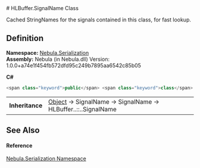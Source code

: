 ﻿<document xml:space="preserve">
<file name="T_Nebula_Serialization_HLBuffer_SignalName" /># HLBuffer.SignalName Class<span id="PageHeader"> </span>


Cached StringNames for the signals contained in this class, for fast lookup.

<SectionTitle xml:space="preserve">

## Definition
</SectionTitle>**Namespace:** <a href="N_Nebula_Serialization">Nebula.Serialization</a>  
**Assembly:** Nebula (in Nebula.dll) Version: 1.0.0+a74e1f454fb572dfd95c249b7895aa6542c85b05

**C#**
``` C#
<span class="keyword">public</span> <span class="keyword">class</span> <span class="identifier">SignalName</span> : <span class="identifier">SignalName</span>
```

<table><tr><td><strong>Inheritance</strong></td><td><a href="https://learn.microsoft.com/dotnet/api/system.object" target="_blank" rel="noopener noreferrer">Object</a>  →  <span class="noLink">SignalName</span>  →  <span class="noLink">SignalName</span>  →  <span class="selflink">HLBuffer<span class="languageSpecificText"><span class="cs">.</span><span class="vb">.</span><span class="cpp">::</span><span class="nu">.</span><span class="fs">.</span></span>SignalName</span></td></tr>
</table>

<SectionTitle xml:space="preserve">

## See Also
<span id="seeAlso"> </span></SectionTitle><SectionTitle xml:space="preserve">

#### Reference
</SectionTitle><a href="N_Nebula_Serialization">Nebula.Serialization Namespace</a>  
</document>